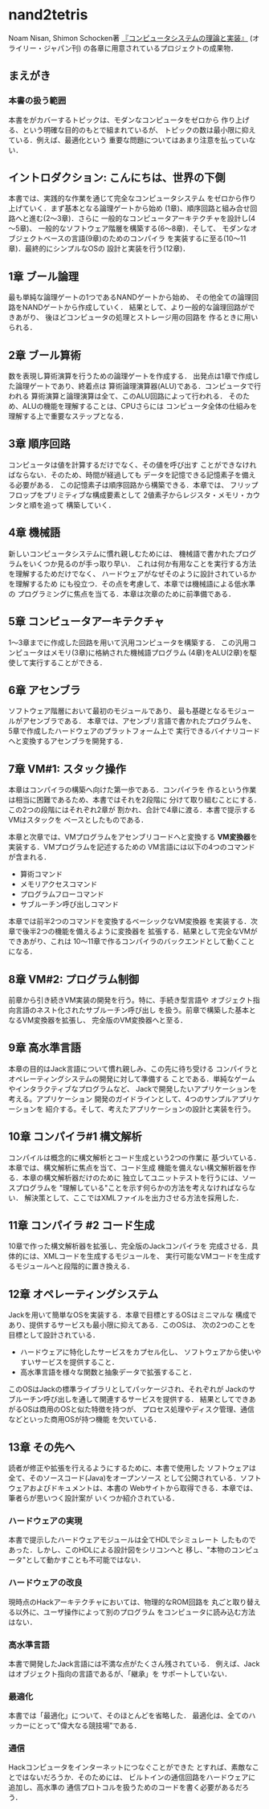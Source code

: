 # nand2tetris
Noam Nisan, Shimon Schocken著
[『コンピュータシステムの理論と実装』](https://www.amazon.co.jp/dp/4873117127/)
(オライリー・ジャパン刊)
の各章に用意されているプロジェクトの成果物．

## まえがき
### 本書の扱う範囲
本書をがカバーするトピックは、モダンなコンピュータをゼロから
作り上げる、という明確な目的のもとで組まれているが、
トピックの数は最小限に抑えている．例えば、最適化という
重要な問題についてはあまり注意を払っていない．

## イントロダクション: こんにちは、世界の下側
本書では、実践的な作業を通じて完全なコンピュータシステム
をゼロから作り上げていく．まず基本となる論理ゲートから始め
(1章)、順序回路と組み合せ回路へと進む(2～3章)．さらに
一般的なコンピュータアーキテクチャを設計し(4～5章)、
一般的なソフトウェア階層を構築する(6～8章)．そして、
モダンなオブジェクトベースの言語(9章)のためのコンパイラ
を実装するに至る(10～11章)．最終的にシンプルなOSの
設計と実装を行う(12章)．

## 1章 ブール論理
最も単純な論理ゲートの1つであるNANDゲートから始め、
その他全ての論理回路をNANDゲートから作成していく．
結果として、より一般的な論理回路ができあがり、
後ほどコンピュータの処理とストレージ用の回路を
作るときに用いられる．

## 2章 ブール算術
数を表現し算術演算を行うための論理ゲートを作成する．
出発点は1章で作成した論理ゲートであり、終着点は
算術論理演算器(ALU)である．コンピュータで行われる
算術演算と論理演算は全て、このALU回路によって行われる．
そのため、ALUの機能を理解することは、CPUさらには
コンピュータ全体の仕組みを理解する上で重要なステップとなる．

## 3章 順序回路
コンピュータは値を計算するだけでなく、その値を呼び出す
ことができなければならない．そのため、時間が経過しても
データを記憶できる記憶素子を備える必要がある．
この記憶素子は順序回路から構築できる．本章では、
フリップフロップをプリミティブな構成要素として
2値素子からレジスタ・メモリ・カウンタと順を追って
構築していく．

## 4章 機械語
新しいコンピュータシステムに慣れ親しむためには、
機械語で書かれたプログラムをいくつか見るのが手っ取り早い．
これは何か有用なことを実行する方法を理解するためだけでなく、
ハードウェアがなぜそのように設計されているかを理解するため
にも役立つ．その点を考慮して、本章では機械語による低水準の
プログラミングに焦点を当てる．本章は次章のために前準備である．

## 5章 コンピュータアーキテクチャ
1～3章までに作成した回路を用いて汎用コンピュータを構築する．
この汎用コンピュータはメモリ(3章)に格納された機械語プログラム
(4章)をALU(2章)を駆使して実行することができる．

## 6章 アセンブラ
ソフトウェア階層において最初のモジュールであり、
最も基礎となるモジュールがアセンブラである．
本章では、アセンブリ言語で書かれたプログラムを、
5章で作成したハードウェアのプラットフォーム上で
実行できるバイナリコードへと変換するアセンブラを開発する．

## 7章 VM#1: スタック操作
本章はコンパイラの構築へ向けた第一歩である．コンパイラを
作るという作業は相当に困難であるため、本書ではそれを2段階に
分けて取り組むことにする．この2つの段階にはそれぞれ2章が
割かれ、合計で4章に渡る．本書で提示するVMはスタックを
ベースとしたものである．

本章と次章では、VMプログラムをアセンブリコードへと変換する
**VM変換器**を実装する．VMプログラムを記述するための
VM言語には以下の4つのコマンドが含まれる．

- 算術コマンド
- メモリアクセスコマンド
- プログラムフローコマンド
- サブルーチン呼び出しコマンド

本章では前半2つのコマンドを変換するベーシックなVM変換器
を実装する．次章で後半2つの機能を備えるように変換器を
拡張する．結果として完全なVMができあがり、これは
10～11章で作るコンパイラのバックエンドとして動くことになる．

## 8章 VM#2: プログラム制御
前章から引き続きVM実装の開発を行う。特に、手続き型言語や
オブジェクト指向言語のネスト化されたサブルーチン呼び出し
を扱う。前章で構築した基本となるVM変換器を拡張し、
完全版のVM変換器へと至る．

## 9章 高水準言語
本章の目的はJack言語について慣れ親しみ、この先に待ち受ける
コンパイラとオペレーティングシステムの開発に対して準備する
ことである．単純なゲームやインタラクティブなプログラムなど、
Jackで開発したいアプリケーションを考える。アプリケーション
開発のガイドラインとして、4つのサンプルアプリケーションを
紹介する。そして、考えたアプリケーションの設計と実装を行う。

## 10章 コンパイラ#1 構文解析
コンパイルは概念的に構文解析とコード生成という2つの作業に
基づいている．本章では、構文解析に焦点を当て、コード生成
機能を備えない構文解析器を作る．本章の構文解析器だけのために
独立してユニットテストを行うには、ソースプログラムを
"理解している"ことを示す何らかの方法を考えなければならない．
解決策として、ここではXMLファイルを出力させる方法を採用した．

## 11章 コンパイラ #2 コード生成

10章で作った構文解析器を拡張し、完全版のJackコンパイラを
完成させる．具体的には、XMLコードを生成するモジュールを、
実行可能なVMコードを生成するモジュールへと段階的に置き換える．

## 12章 オペレーティングシステム
Jackを用いて簡単なOSを実装する．本章で目標とするOSはミニマルな
構成であり、提供するサービスも最小限に抑えてある．このOSは、
次の2つのことを目標として設計されている．

- ハードウェアに特化したサービスをカプセル化し、
  ソフトウェアから使いやすいサービスを提供すること．
- 高水準言語を様々な関数と抽象データで拡張すること．

このOSはJackの標準ライブラリとしてパッケージされ、それぞれが
Jackのサブルーチン呼び出しを通して関連するサービスを提供する．
結果としてできあがるOSは商用のOSと似た特徴を持つが、
プロセス処理やディスク管理、通信などといった商用OSが持つ機能
を欠いている．

## 13章 その先へ
読者が修正や拡張を行えるようにするために、本書で使用した
ソフトウェアは全て、そのソースコード(Java)をオープンソース
として公開されている．ソフトウェアおよびドキュメントは、本書の
Webサイトから取得できる．本章では、筆者らが思いつく設計案が
いくつか紹介されている．

### ハードウェアの実現
本書で提示したハードウェアモジュールは全てHDLでシミュレート
したものであった．しかし、このHDLによる設計図をシリコンへと
移し、"本物のコンピュータ"として動かすことも不可能ではない．

### ハードウェアの改良
現時点のHackアーキテクチャにおいては、物理的なROM回路を
丸ごと取り替える以外に、ユーザ操作によって別のプログラム
をコンピュータに読み込む方法はない．

### 高水準言語
本書で開発したJack言語には不満な点がたくさん残されている．
例えば、Jackはオブジェクト指向の言語であるが、「継承」を
サポートしていない．

### 最適化
本書では「最適化」について、そのほとんどを省略した．
最適化は、全てのハッカーにとって"偉大なる競技場"である．

### 通信
Hackコンピュータをインターネットにつなぐことができた
とすれば、素敵なことではないだろうか．そのためには、
ビルトインの通信回路をハードウェアに追加し、高水準の
通信プロトコルを扱うためのコードを書く必要があるだろう．
